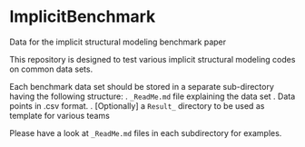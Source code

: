 # ImplicitBenchmark
Data for the implicit structural modeling benchmark paper

This repository is designed to test various implicit structural modeling codes
on common data sets.
 
Each benchmark data set should be stored in a separate sub-directory 
having the following structure: 
 . `_ReadMe.md` file explaining the data set
 . Data points in .csv format. 
 . [Optionally] a `Result_` directory to be used as template for various teams

Please have a look at `_ReadMe.md` files in each subdirectory for examples. 

